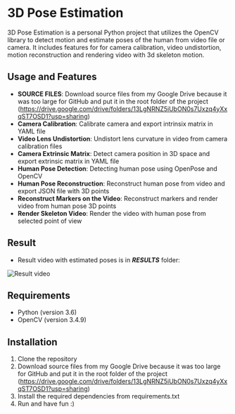# 3D Pose Estimation

3D Pose Estimation is a personal Python project that utilizes the OpenCV library to detect motion and estimate poses of the human from video file or camera. 
It includes features for for camera calibration, video undistortion, motion reconstruction and rendering video with 3d skeleton motion.

## Usage and Features

- **SOURCE FILES**: Download source files from my Google Drive because it was too large for GitHub and put it in the root folder of the project (https://drive.google.com/drive/folders/13LgNRNZ5iUbON0s7Uxzq4yXxqST7OSD1?usp=sharing)
- **Camera Calibration**: Calibrate camera and export intrinsix matrix in YAML file
- **Video Lens Undistortion**: Undistort lens curvature in video from camera calibration files
- **Camera Extrinsic Matrix**: Detect camera position in 3D space and export extrinsic matrix in YAML file
- **Human Pose Detection**: Detecting human pose using OpenPose and OpenCV
- **Human Pose Reconstruction**: Reconstruct human pose from video and export JSON file with 3D points
- **Reconstruct Markers on the Video**: Reconstruct markers and render video from human pose 3D points
- **Render Skeleton Video**: Render the video with human pose from selected point of view


## Result

- Result video with estimated poses is in **_RESULTS_** folder:

![Result video](https://raw.githubusercontent.com/urossm/3D-Pose-Estimation/main/RESULTS/result.gif)

## Requirements

- Python (version 3.6)
- OpenCV (version 3.4.9)

## Installation

1. Clone the repository
2. Download source files from my Google Drive because it was too large for GitHub and put it in the root folder of the project (https://drive.google.com/drive/folders/13LgNRNZ5iUbON0s7Uxzq4yXxqST7OSD1?usp=sharing)
3. Install the required dependencies from requirements.txt
4. Run and have fun :)



